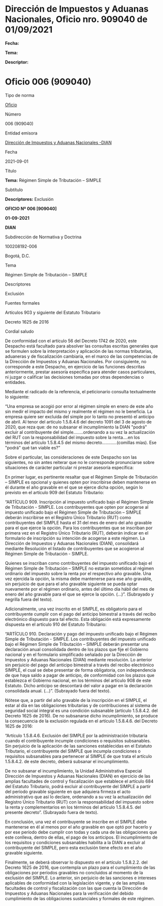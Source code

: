 # Dirección de Impuestos y Aduanas Nacionales, Oficio nro. 909040 de 01/09/2021


**Fecha:**

**Tema:**

**Descriptor:**

# Oficio 006 (909040)

Tipo de norma

[Oficio](/normatividad/tipo-de-norma/oficio)

Número

006 (909040)

Entidad emisora

[Dirección de Impuestos y Aduanas Nacionales -DIAN](/normatividad/entidad-emisora/direccion-de-impuestos-y-aduanas-nacionales-dian)

Fecha

2021-09-01

Título

**Tema:** Régimen Simple de Tributación – SIMPLE

Subtítulo

**Descriptores:** Exclusión

**OFICIO Nº 006 [909040]**

**01-09-2021**

**DIAN**

Subdirección de Normativa y Doctrina

100208192-006

Bogotá, D.C.

Tema

Régimen Simple de Tributación – SIMPLE

Descriptores

Exclusión

Fuentes formales

Artículos 903 y siguiente del Estatuto Tributario

Decreto 1625 de 2016

  


Cordial saludo

De conformidad con el artículo 56 del Decreto 1742 de 2020, este Despacho está facultado para absolver las consultas escritas generales que se formulen sobre la interpretación y aplicación de las normas tributarias, aduaneras y de fiscalización cambiaria, en el marco de las competencias de la Dirección de Impuestos y Aduanas Nacionales. Por consiguiente, no corresponde a este Despacho, en ejercicio de las funciones descritas anteriormente, prestar asesoría específica para atender casos particulares, ni juzgar o calificar las decisiones tomadas por otras dependencias o entidades.

Mediante el radicado de la referencia, el peticionario consulta textualmente lo siguiente:

“Una empresa se acogió por error al régimen simple en enero de este año sin medir el impacto del mismo y realmente el régimen no le beneficia. La empresa quiere ser excluida del simple por lo tanto no presentó el anticipo de abril. Al tenor del artículo 1.5.8.4.6 del decreto 1091 del 3 de agosto de 2020, que reza que: de no subsanar el incumplimiento la DIAN "podrá" excluir al contribuyente del simple........ordenando a su vez la actualización del RUT con la responsabilidad del impuesto sobre la renta....en los términos del artículo 1.5.8.4.5 del mismo decreto............(comillas mías). Ese "podrá" qué tan viable es?”

Sobre el particular, las consideraciones de este Despacho son las siguientes, no sin antes reiterar que no le corresponde pronunciarse sobre situaciones de carácter particular ni prestar asesoría específica:

En primer lugar, es pertinente resaltar que el Régimen Simple de Tributación – SIMPLE es opcional y quienes opten por inscribirse deben mantenerse en él durante el año gravable en el que se ejerce dicha opción, según lo previsto en el artículo 909 del Estatuto Tributario:

“ARTÍCULO 909. Inscripción al impuesto unificado bajo el Régimen Simple de Tributación - SIMPLE. Los contribuyentes que opten por acogerse al impuesto unificado bajo el Régimen Simple de Tributación – SIMPLE deberán inscribirse en el Registro Único Tributario (RUT) como contribuyentes del SIMPLE hasta el 31 del mes de enero del año gravable para el que ejerce la opción. Para los contribuyentes que se inscriban por primera vez en el Registro Único Tributario (RUT), deberán indicar en el formulario de inscripción su intención de acogerse a este régimen. La Dirección de Impuestos y Aduanas Nacionales (DIAN), consolidará mediante Resolución el listado de contribuyentes que se acogieron al Régimen Simple de Tributación - SIMPLE.

Quienes se inscriban como contribuyentes del impuesto unificado bajo el Régimen Simple de Tributación – SIMPLE no estarán sometidos al régimen ordinario del impuesto sobre la renta por el respectivo año gravable. Una vez ejercida la opción, la misma debe mantenerse para ese año gravable, sin perjuicio de que para el año gravable siguiente se pueda optar nuevamente por el régimen ordinario, antes del último día hábil del mes de enero del año gravable para el que se ejerce la opción. (…)”. (Subrayado y negrilla fuera del texto).

Adicionalmente, una vez inscrito en el SIMPLE, es obligatorio para el contribuyente cumplir con el pago del anticipo bimestral a través del recibo electrónico dispuesto para tal efecto. Esta obligación está expresamente dispuesta en el artículo 910 del Estatuto Tributario:

“ARTÍCULO 910. Declaración y pago del impuesto unificado bajo el Régimen Simple de Tributación - SIMPLE. Los contribuyentes del impuesto unificado bajo el Régimen Simple de Tributación – SIMPLE deberán presentar una declaración anual consolidada dentro de los plazos que fije el Gobierno nacional y en el formulario simplificado señalado por la Dirección de Impuestos y Aduanas Nacionales (DIAN) mediante resolución. Lo anterior sin perjuicio del pago del anticipo bimestral a través del recibo electrónico SIMPLE, el cual se debe presentar de forma obligatoria, con independencia de que haya saldo a pagar de anticipo, de conformidad con los plazos que establezca el Gobierno nacional, en los términos del artículo 908 de este Estatuto. Dicho anticipo se descontará del valor a pagar en la declaración consolidada anual. (…)”. (Subrayado fuera del texto).

Nótese que, a partir del año gravable de la inscripción en el SIMPLE, el estar al día en las obligaciones tributarias y de contribuciones al sistema de seguridad social integral es una condición subsanable (artículo 1.5.8.4.2. del Decreto 1625 de 2016). De no subsanarse dicho incumplimiento, se produce la consecuencia de la exclusión regulada en el artículo 1.5.8.4.6. del Decreto 1625 de 2016:

“Artículo 1.5.8.4.6. Exclusión del SIMPLE por la administración tributaria cuando el contribuyente incumple condiciones o requisitos subsanables. Sin perjuicio de la aplicación de las sanciones establecidas en el Estatuto Tributario, el contribuyente del SIMPLE que incumpla condiciones o requisitos subsanables para pertenecer al SIMPLE de que trata el artículo 1.5.8.4.2. de este decreto, deberá subsanar el incumplimiento.

De no subsanar el incumplimiento, la Unidad Administrativa Especial Dirección de Impuestos y Aduanas Nacionales (DIAN) en ejercicio de las amplias facultades de control y fiscalización que establece el artículo 684 del Estatuto Tributario, podrá excluir al contribuyente del SIMPLE a partir del período gravable siguiente en que adquiera firmeza el acto administrativo que así lo declare, ordenando a su vez la actualización del Registro Único Tributario (RUT) con la responsabilidad del impuesto sobre la renta y complementarios en los términos del artículo 1.5.8.4.5. del presente decreto”. (Subrayado fuera de texto).

En conclusión, una vez el contribuyente se inscribe en el SIMPLE debe mantenerse en él al menos por el año gravable en que optó por hacerlo y por ese período debe cumplir con todas y cada una de las obligaciones que este conlleva, dentro de ellas, el pago de los anticipos. El incumplimiento de los requisitos y condiciones subsanables habilita a la DIAN a excluir al contribuyente del SIMPLE, pero esta exclusión tiene efecto en el año gravable siguiente.

Finalmente, se deberá observar lo dispuesto en el artículo 1.5.8.2.2. del Decreto 1625 de 2016, que contempla un plazo para el cumplimiento de las obligaciones por períodos gravables no concluidos al momento de la exclusión del SIMPLE. Lo anterior, sin perjuicio de las sanciones e intereses aplicables de conformidad con la legislación vigente, y de las amplias facultades de control y fiscalización con las que cuenta la Dirección de Impuestos y Aduanas Nacionales para la verificación del debido cumplimiento de las obligaciones sustanciales y formales de este régimen.
